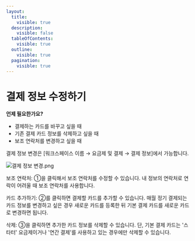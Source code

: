 ```yaml
---
layout:
  title:
    visible: true
  description:
    visible: false
  tableOfContents:
    visible: true
  outline:
    visible: true
  pagination:
    visible: true
---
```


# 결제 정보 수정하기

**언제 필요한가요?**

* 결제하는 카드를 바꾸고 싶을 때
* 기존 결제 카드 정보를 삭제하고 싶을 때
* 보조 연락처를 변경하고 싶을 때

&#x20;

결제 정보 변경은 \[워크스페이스 이름 → 요금제 및 결제 → 결제 정보]에서 가능합니다.

![결제 정보 변경.png](https://help.stibee.com/hc/article\_attachments/7902707662351)

&#x20;

보조 연락처: ①을 클릭해서 보조 연락처를 수정할 수 있습니다. 내 정보의 연락처로 연락이 어려울 때 보조 연락처를 사용합니다.

카드 추가하기: ②를 클릭하면 결제할 카드를 추가할 수 있습니다. 매월 정기 결제되는 카드 정보를 변경하고 싶은 경우 새로운 카드를 등록한 뒤 기본 결제 카드를 새로운 카드로 변경하면 됩니다.

삭제: ③을 클릭하면 추가한 카드 정보를 삭제할 수 있습니다. 단, 기본 결제 카드는 '스타터' 요금제이거나 '연간 결제'를 사용하고 있는 경우에만 삭제할 수 있습니다.
